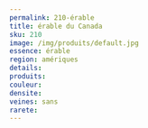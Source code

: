 ```yaml
---
permalink: 210-érable
title: érable du Canada 
sku: 210
image: /img/produits/default.jpg
essence: érable
region: amériques
details: 
produits:
couleur: 
densite: 
veines: sans
rarete: 
---
```


